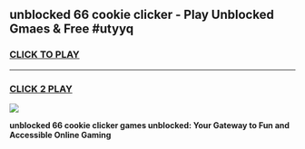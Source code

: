 
## unblocked 66 cookie clicker - Play Unblocked Gmaes & Free #utyyq
<h3>
<a href="https://news.freeplayer.one?title=unblocked_66_cookie_clicker&ref=24F">CLICK TO PLAY</a></h3>
<hr>

<h3>
<a href="https://news.freeplayer.one?title=unblocked_66_cookie_clicker&ref=24F">CLICK 2 PLAY</a>
  
</h3>

<a href="https://news.freeplayer.one?title=unblocked_66_cookie_clicker&ref=24F/"><img src="https://clearcache.store/games.png"></a>


**unblocked 66 cookie clicker games unblocked: Your Gateway to Fun and Accessible Online Gaming**
